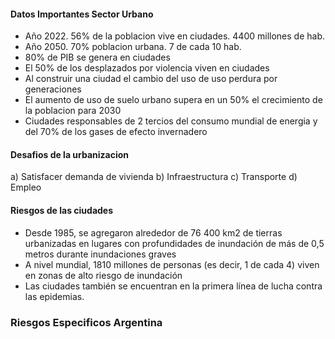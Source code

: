 #### Datos Importantes Sector Urbano

- Año 2022. 56% de la poblacion vive en ciudades. 4400 millones de hab.
- Año 2050. 70% poblacion urbana. 7 de cada 10 hab.
- 80% de PIB se genera en ciudades
- El 50% de los desplazados por violencia viven en ciudades
- Al construir una ciudad el cambio del uso de uso perdura por generaciones
- El aumento de uso de suelo urbano supera en un 50% el crecimiento de la poblacion para 2030
- Ciudades responsables de 2 tercios del consumo mundial de energia y del 70% de los gases de efecto invernadero

#### Desafios de la urbanizacion
a) Satisfacer demanda de vivienda
b) Infraestructura
c) Transporte
d) Empleo

#### Riesgos de las ciudades 

- Desde 1985, se agregaron alrededor de 76 400 km2 de tierras urbanizadas en lugares con profundidades de inundación de más de 0,5 metros durante inundaciones graves
- A nivel mundial, 1810 millones de personas (es decir, 1 de cada 4) viven en zonas de alto riesgo de inundación
- Las ciudades también se encuentran en la primera línea de lucha contra las epidemias.

### Riesgos Especificos Argentina


